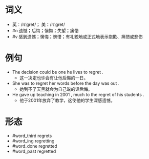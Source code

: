 # 词义
- 英：/rɪˈɡret/； 美：/rɪˈɡret/
- #n 遗憾；后悔；懊悔；失望；痛惜
- #v 感到遗憾；懊悔；惋惜；有礼貌地或正式地表示抱歉、痛惜或悲伤
# 例句
- The decision could be one he lives to regret .
	- 这一决定也许会有让他后悔的一日。
- She was to regret her words before the day was out .
	- 她到不了天黑就会为自己说的话后悔。
- He gave up teaching in 2001 , much to the regret of his students .
	- 他于2001年放弃了教学，这使他的学生深感遗憾。
# 形态
- #word_third regrets
- #word_ing regretting
- #word_done regretted
- #word_past regretted
